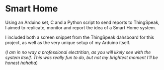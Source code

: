 # Smart Home
Using an Arduino set, C and a Python script to send reports to ThingSpeak, I aimed to replicate, monitor and report the idea of a Smart Home system.

I included both a screen snippet from the ThingSpeak dahsboard for this project, as well as the very unique setup of my Arduino itself.

(*I am in no way a professional electritian, as you will likely see with the system itself. This was really fun to do, but not my brightest moment I'll be honest hahaha*)
